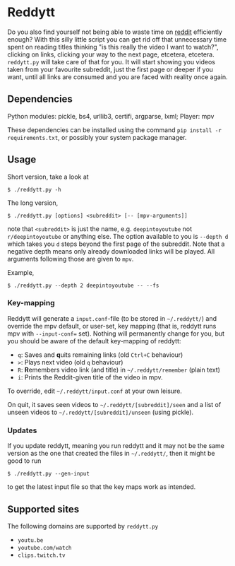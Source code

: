 # Reddytt

Do you also find yourself not being able to waste time on [reddit](https://www.reddit.com) efficiently enough? With this silly little script you can get rid off that unnecessary time spent on reading titles thinking "is this really the video I want to watch?", clicking on links, clicking your way to the next page, etcetera, etcetera. `reddytt.py` will take care of that for you. It will start showing you videos taken from your favourite subreddit, just the first page or deeper if you want, until all links are consumed and you are faced with reality once again.

## Dependencies

Python modules: pickle, bs4, urllib3, certifi, argparse, lxml; Player: mpv

These dependencies can be installed using the command `pip install -r requirements.txt`, or possibly your system package manager.

## Usage

Short version, take a look at
```
$ ./reddytt.py -h
```

The long version,
```
$ ./reddytt.py [options] <subreddit> [-- [mpv-arguments]]
```
note that `<subreddit>` is just the name, e.g. `deepintoyoutube` not `r/deepintoyoutube` or anything else. The option available to you is `--depth d` which takes you `d` steps beyond the first page of the subreddit. Note that a negative depth means only already downloaded links will be played. All arguments following those are given to `mpv`.

Example,
```
$ ./reddytt.py --depth 2 deepintoyoutube -- --fs
```

### Key-mapping

Reddytt will generate a `input.conf`-file (to be stored in `~/.reddytt/`) and override the mpv default, or user-set, key mapping (that is, reddytt runs mpv with `--input-conf=` set). Nothing will permanently change for you, but you should be aware of the default key-mapping of reddytt:

 * `q`: Saves and **q**uits remaining links (old `Ctrl+C` behaviour)
 * `>`: Plays next video (old `q` behaviour)
 * `R`: **R**emembers video link (and title) in `~/.reddytt/remember` (plain text)
 * `i`: Prints the Reddit-given title of the video in mpv.

To override, edit `~/.reddytt/input.conf` at your own leisure.

On quit, it saves seen videos to `~/.reddytt/[subreddit]/seen` and a list of unseen videos to `~/.reddytt/[subreddit]/unseen` (using pickle).

### Updates

If you update reddytt, meaning you run reddytt and it may not be the same version as the one that created the files in `~/.reddytt/`, then it might be good to run
```
$ ./reddytt.py --gen-input
```
to get the latest input file so that the key maps work as intended.

## Supported sites

The following domains are supported by `reddytt.py`

 * `youtu.be`
 * `youtube.com/watch`
 * `clips.twitch.tv`
